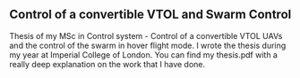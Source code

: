 ## Control of a convertible VTOL and Swarm Control


Thesis of my MSc in Control system - Control of a convertible VTOL UAVs and the control of the swarm in hover flight mode. I wrote the thesis during my year at Imperial College of London.
You can find my thesis.pdf with a really deep explanation on the work that I have done.


